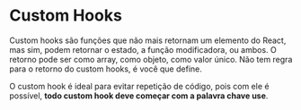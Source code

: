 # Custom Hooks

Custom hooks são funções que não mais retornam um elemento do React, mas sim,
podem retornar o estado, a função modificadora, ou ambos. O retorno pode ser
como array, como objeto, como valor único. Não tem regra para o retorno do
custom hooks, é você que define.

O custom hook é ideal para evitar repetição de código, pois com ele é possível,
**todo custom hook deve começar com a palavra chave use**.
